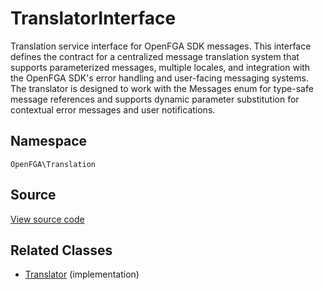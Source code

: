 # TranslatorInterface

Translation service interface for OpenFGA SDK messages. This interface defines the contract for a centralized message translation system that supports parameterized messages, multiple locales, and integration with the OpenFGA SDK&#039;s error handling and user-facing messaging systems. The translator is designed to work with the Messages enum for type-safe message references and supports dynamic parameter substitution for contextual error messages and user notifications.

## Namespace
`OpenFGA\Translation`

## Source
[View source code](https://github.com/evansims/openfga-php/blob/main/src/Translation/TranslatorInterface.php)


## Related Classes
* [Translator](Translation/Translator.md) (implementation)



